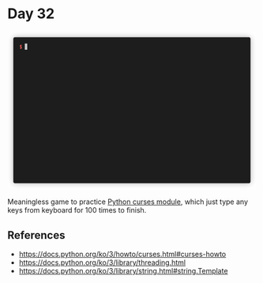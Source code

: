 # Day 32

![Preview image](sample.gif)

Meaningless game to practice [Python curses module](https://docs.python.org/3/library/curses.html), which just type any keys from keyboard for 100 times to finish.


## References

* https://docs.python.org/ko/3/howto/curses.html#curses-howto
* https://docs.python.org/ko/3/library/threading.html
* https://docs.python.org/ko/3/library/string.html#string.Template

